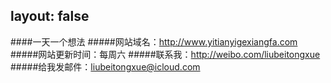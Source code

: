 layout: false
---
####一天一个想法
#####网站域名：http://www.yitianyigexiangfa.com
#####网站更新时间：每周六
#####联系我：http://weibo.com/liubeitongxue
#####给我发邮件：liubeitongxue@icloud.com
